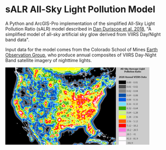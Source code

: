 # sALR All-Sky Light Pollution Model

A Python and ArcGIS-Pro implementation of the simplified All-Sky Light Pollution Ratio (sALR) model described in [Dan Duriscoe et al. 2018](https://www.sciencedirect.com/science/article/pii/S0022407317308749), "A simplified model of all-sky artificial sky glow derived from VIIRS Day/Night band data".

Input data for the model comes from the Colorado School of Mines [Earth Observation Group](https://eogdata.mines.edu/products/vnl/), who produce annual composites of VIIRS Day-Night Band satellite imagery of nighttime lights.

<img src="data/sALR_2020_Layout.png?raw=true" alt="2020 sALR Model" width="90%"/>